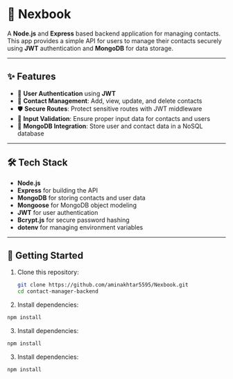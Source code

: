 # 📇 Nexbook

A **Node.js** and **Express** based backend application for managing contacts.  
This app provides a simple API for users to manage their contacts securely using **JWT** authentication and **MongoDB** for data storage.

---

## ✨ Features

- 🔐 **User Authentication** using **JWT**  
- 📱 **Contact Management**: Add, view, update, and delete contacts  
- 🛡️ **Secure Routes**: Protect sensitive routes with JWT middleware  
- 📝 **Input Validation**: Ensure proper input data for contacts and users  
- 💾 **MongoDB Integration**: Store user and contact data in a NoSQL database

---

## 🛠️ Tech Stack

- **Node.js**  
- **Express** for building the API  
- **MongoDB** for storing contacts and user data  
- **Mongoose** for MongoDB object modeling  
- **JWT** for user authentication  
- **Bcrypt.js** for secure password hashing  
- **dotenv** for managing environment variables

---

## 🚀 Getting Started

1. Clone this repository:
   ```bash
   git clone https://github.com/aminakhtar5595/Nexbook.git
   cd contact-manager-backend

2. Install dependencies:
```bash
npm install
```

3. Install dependencies:
```bash
npm install
```

3. Install dependencies:
```bash
npm install

